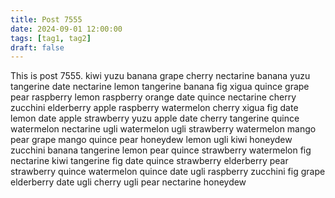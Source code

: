 ```yaml
---
title: Post 7555
date: 2024-09-01 12:00:00
tags: [tag1, tag2]
draft: false
---
```

This is post 7555.
kiwi
yuzu
banana
grape
cherry
nectarine
banana
yuzu
tangerine
date
nectarine
lemon
tangerine
banana
fig
xigua
quince
grape
pear
raspberry
lemon
raspberry
orange
date
quince
nectarine
cherry
zucchini
elderberry
apple
raspberry
watermelon
cherry
xigua
fig
date
lemon
date
apple
strawberry
yuzu
apple
date
cherry
tangerine
quince
watermelon
nectarine
ugli
watermelon
ugli
strawberry
watermelon
mango
pear
grape
mango
quince
pear
honeydew
lemon
ugli
kiwi
honeydew
zucchini
banana
tangerine
lemon
pear
quince
strawberry
watermelon
fig
nectarine
kiwi
tangerine
fig
date
quince
strawberry
elderberry
pear
strawberry
quince
watermelon
quince
date
ugli
raspberry
zucchini
fig
grape
elderberry
date
ugli
cherry
ugli
pear
nectarine
honeydew
